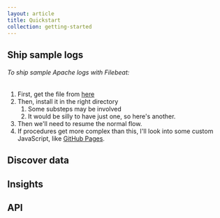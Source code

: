 ```yaml
---
layout: article
title: Quickstart
collection: getting-started
---
```



## Ship sample logs

###### To ship sample Apache logs with Filebeat:
  1. First, get the file from [here](#)
  2. Then, install it in the right directory
      1. Some substeps may be involved
      2. It would be silly to have just one, so here's another.
  3. Then we'll need to resume the normal flow.
  4. If procedures get more complex than this, I'll look into some custom JavaScript, like [GitHub Pages](https://pages.github.com/).

## Discover data

## Insights

## API
